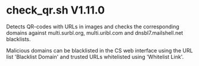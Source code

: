 check_qr.sh V1.11.0
===================

Detects QR-codes with URLs in images and checks the corresponding domains against multi.surbl.org, multi.uribl.com and dnsbl7.mailshell.net blacklists.

Malicious domains can be blacklisted in the CS web interface using the URL list 'Blacklist Domain' and trusted URLs whitelisted using 'Whitelist Link'.

